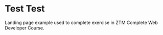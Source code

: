 # Test Test
 Landing page example used to complete exercise in ZTM Complete Web Developer Course.
 
